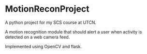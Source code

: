 # MotionReconProject

A python project for my SCS course at UTCN.

A motion recognition module that should alert a user when activity is detected on a web camera feed. 

Implemented using OpenCV and flask. 
